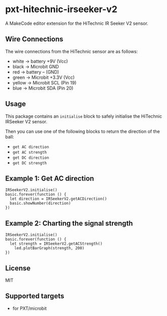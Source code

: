 # pxt-hitechnic-irseeker-v2

A MakeCode editor extension for the HiTechnic IR Seeker V2 sensor.

## Wire Connections

The wire connections from the HiTechnic sensor are as follows:
* white -> battery +9V (Vcc)
* black -> Microbit GND
* red -> battery – (GND)
* green -> Microbit +3.3V (Vcc)
* yellow -> Microbit SCL (Pin 19)
* blue -> Microbit SDA (Pin 20)

## Usage

This package contains an ``initialise`` block to safely initialise the HiTechnic IRSeeker V2 sensor.  

Then you can use one of the following blocks to return the direction of the ball:
* ``get AC direction``
* ``get AC strength``
* ``get DC direction``
* ``get DC strength``

## Example 1: Get AC direction
```blocks
IRSeekerV2.initialise()
basic.forever(function () {
  let direction = IRSeekerV2.getACDirection()
  basic.showNumber(direction)
})
```

## Example 2: Charting the signal strength
```blocks
IRSeekerV2.initialise()
basic.forever(function () {
  let strength = IRSeekerV2.getACStrength()
    led.plotBarGraph(strength, 200)
})

```

## License

MIT

## Supported targets

* for PXT/microbit
